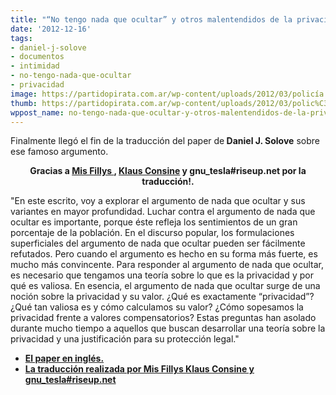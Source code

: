 ```yaml
---
title: "“No tengo nada que ocultar” y otros malentendidos de la privacidad"
date: '2012-12-16'
tags:
- daniel-j-solove
- documentos
- intimidad
- no-tengo-nada-que-ocultar
- privacidad
image: https://partidopirata.com.ar/wp-content/uploads/2012/03/policía.jpg
thumb: https://partidopirata.com.ar/wp-content/uploads/2012/03/polic%C3%ADa-150x150.jpg
wppost_name: no-tengo-nada-que-ocultar-y-otros-malentendidos-de-la-privacidad
---
```


Finalmente llegó el fin de la traducción del paper de<strong> Daniel J. Solove</strong> sobre ese famoso argumento.
<p style="text-align: center;"><strong>Gracias a <a href="https://twitter.com/@MissFillys" target="_blank">Mis Fillys </a>, <a href="https://twitter.com/@klausconsine" target="_blank">Klaus Consine</a> y gnu_tesla#riseup.net por la traducción!.</strong></p>
"En este escrito, voy a explorar el argumento de nada que ocultar y sus variantes en mayor profundidad. Luchar contra el argumento de nada que ocultar es importante, porque éste refleja los sentimientos de un gran porcentaje de la población. En el discurso popular,
los formulaciones superficiales del argumento de nada que ocultar pueden ser fácilmente refutados. Pero cuando el argumento es hecho en su forma más fuerte, es mucho más convincente. Para responder al argumento de nada que ocultar, es necesario que tengamos una teoría sobre lo que es la privacidad y por qué es valiosa. En esencia, el argumento de nada que ocultar surge de una noción sobre la privacidad y su valor. ¿Qué es exactamente “privacidad”? ¿Qué tan valiosa es y cómo calculamos su valor? ¿Cómo sopesamos la privacidad frente a valores compensatorios? Estas preguntas han asolado durante mucho tiempo a aquellos que buscan desarrollar una teoría sobre la privacidad y una justificación para su protección legal."
<ul>
	<li><strong><a href="http://papers.ssrn.com/sol3/papers.cfm?abstract_id=998565" target="_blank">El paper en inglés.</a></strong></li>
	<li><strong><a href="http://www.mediafire.com/?cyq88mny6j4uaah" target="_blank">La traducción realizada por Mis Fillys Klaus Consine y gnu_tesla#riseup.net </a></strong></li>
</ul>
